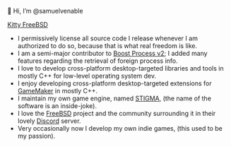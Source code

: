 👋 Hi, I’m @samuelvenable

[Kitty FreeBSD](freebsd-logo-rev.png)

- I permissively license all source code I release whenever I am authorized to do so, because that is what real freedom is like.
- I am a semi-major contributor to [Boost Process v2](https://github.com/boostorg/process); I added many features regarding the retrieval of foreign process info.
- I love to develop cross-platform desktop-targeted libraries and tools in mostly C++ for low-level operating system dev.
- I enjoy developing cross-platform desktop-targeted extensions for [GameMaker](https://gamemaker.io) in mostly C++.
- I maintain my own game engine, named [STIGMA](https://github.com/samuelvenable/stigma-dev), (the name of the software is an inside-joke).
- I love the [FreeBSD](https://freebsd.org) project and the community surrounding it in their lovely [Discord](https://discord.com) server.
- Very occasionally now I develop my own indie games, (this used to be my passion).
